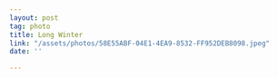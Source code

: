 ```yaml
---
layout: post
tag: photo
title: Long Winter
link: "/assets/photos/58E55ABF-04E1-4EA9-8532-FF952DEB8098.jpeg"
date: ''

---
```

